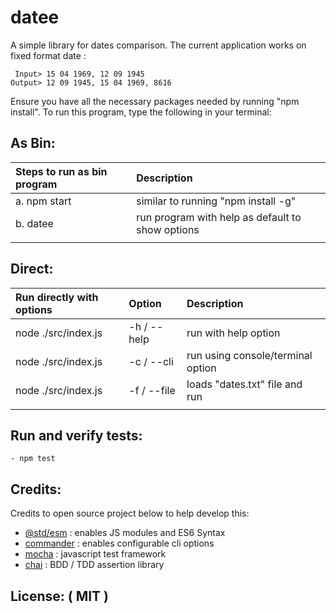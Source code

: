 # datee
A simple library for dates comparison. The current application works on fixed format date :
``` 
 Input> 15 04 1969, 12 09 1945
Output> 12 09 1945, 15 04 1969, 8616
```
Ensure you have all the necessary packages needed by running "npm install".
To run this program, type the following in your terminal:

## As Bin:
|  Steps to run as bin program |   Description                                   |
| :----------------------------|:----------------------------------------------- |
|  a. npm start                | similar to running "npm install -g"             |
|  b. datee                    | run program with help as default to show options|
|                              |                                                 |


## Direct: 
|  Run directly with options   |  Option     | Description                       |
| :----------------------------|:----------- |:----------------------------------|
|  node ./src/index.js         | -h / --help | run with help option              |
|  node ./src/index.js         | -c / --cli  | run using console/terminal option |
|  node ./src/index.js         | -f / --file | loads "dates.txt" file and run    |
|                              |                                                 | 



## Run and verify tests:
    - npm test

## Credits:
Credits to open source project below to help develop this:
 - [@std/esm](https://www.npmjs.com/package/@std/esm) : enables JS modules and ES6 Syntax
 - [commander](https://www.npmjs.com/package/commander) : enables configurable cli options 
 - [mocha](https://mochajs.org) : javascript test framework 
 - [chai](http://chaijs.com) : BDD / TDD assertion library

## License: ( MIT )

